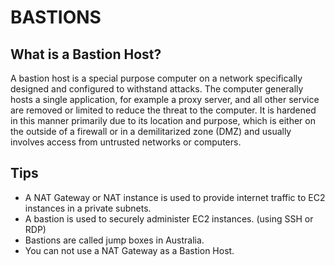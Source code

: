# BASTIONS
## What is a Bastion Host?

A bastion host is a special purpose computer on a network specifically designed and configured to withstand attacks. The computer generally hosts a single application, for example a proxy server, and all other service are removed or limited to reduce the threat to the computer. It is hardened in this manner primarily due to its location and purpose, which is either on the outside of a firewall or in a demilitarized zone (DMZ) and usually involves access from untrusted networks or computers.

## Tips

- A NAT Gateway or NAT instance is used to provide internet traffic to EC2 instances in a private subnets.
- A bastion is used to securely administer EC2 instances. (using SSH or RDP)
- Bastions are called jump boxes in Australia.
- You can not use a NAT Gateway as a Bastion Host.